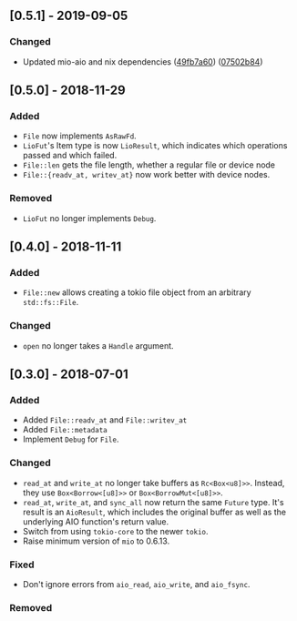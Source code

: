 ## [0.5.1] - 2019-09-05

### Changed
- Updated mio-aio and nix dependencies
  ([49fb7a60](https://github.com/asomers/tokio-file/commit/49fb7a6044cf6954d228b9f4b9497845741b6258))
  ([07502b84](https://github.com/asomers/tokio-file/commit/07502b84c38039c22741395211a7e0a722a6fb52))

## [0.5.0] - 2018-11-29
### Added
- `File` now implements `AsRawFd`.
- `LioFut`'s Item type is now `LioResult`, which indicates which operations
  passed and which failed.
- `File::len` gets the file length, whether a regular file or device node
- `File::{readv_at, writev_at}` now work better with device nodes.

### Removed
- `LioFut` no longer implements `Debug`.

## [0.4.0] - 2018-11-11

### Added
- `File::new` allows creating a tokio file object from an arbitrary
  `std::fs::File`.

### Changed
- `open` no longer takes a `Handle` argument.

## [0.3.0] - 2018-07-01
### Added
- Added `File::readv_at` and `File::writev_at`
- Added `File::metadata`
- Implement `Debug` for `File`.

### Changed
- `read_at` and `write_at` no longer take buffers as `Rc<Box<u8]>>`.  Instead,
  they use `Box<Borrow<[u8]>>` or `Box<BorrowMut<[u8]>>`.
- `read_at`, `write_at`, and `sync_all` now return the same `Future` type.
  It's result is an `AioResult`, which includes the original buffer as well as
  the underlying AIO function's return value.
- Switch from using `tokio-core` to the newer `tokio`.
- Raise minimum version of `mio` to 0.6.13.

### Fixed
- Don't ignore errors from `aio_read`, `aio_write`, and `aio_fsync`.

### Removed

